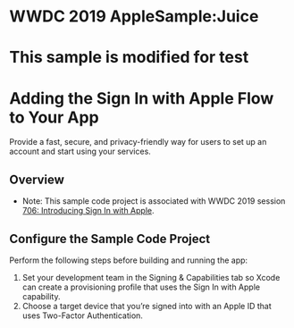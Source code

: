 # WWDC 2019 AppleSample:Juice
# This sample is modified for test 
# Adding the Sign In with Apple Flow to Your App

Provide a fast, secure, and privacy-friendly way for users to set up an account and start using your services.

## Overview

- Note: This sample code project is associated with WWDC 2019 session [706: Introducing Sign In with Apple](https://developer.apple.com/videos/play/wwdc19/706/).

## Configure the Sample Code Project

Perform the following steps before building and running the app:

1. Set your development team in the Signing & Capabilities tab so Xcode can create a provisioning profile that uses the Sign In with Apple capability.
2. Choose a target device that you’re signed into with an Apple ID that uses Two-Factor Authentication.
 
